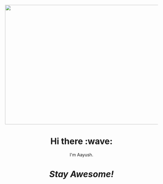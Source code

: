 <img src="https://ntmaker.gfto.ru/newneontexten/?image_height=396&image_width=1584&image_font_shadow_width=50&image_font_size=80&image_background_color=1F1F1F&image_text_color=FF91A9&image_font_shadow_color=F7406B&image_url=&image_text=Aayush%20Vats&image_font_family=Nickainley&" frameborder='no' scrolling='no' width="1584" height="396"></img>
<h1 align='center'>Hi there :wave:</h1>
<p align='center'>
I'm Aayush.
</p>

<h1 align='center'><i>Stay Awesome!</i></h1>

<!--
**aayushvats/aayushvats** is a ✨ _special_ ✨ repository because its `README.md` (this file) appears on your GitHub profile


Here are some ideas to get you started:

- 🔭 I’m currently working on ...
- 🌱 I’m currently learning ...
- 👯 I’m looking to collaborate on ...
- 🤔 I’m looking for help with ...
- 💬 Ask me about ...
- 📫 How to reach me: ...
- 😄 Pronouns: ...
- ⚡ Fun fact: ...
-->
